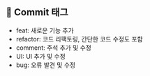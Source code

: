 ## 📌 Commit 태그 <br>
- feat: 새로운 기능 추가<br>
- refactor: 코드 리팩토링, 간단한 코드 수정도 포함 <br>
- comment: 주석 추가 및 수정<br>
- UI: UI 추가 및 수정 <br>
- bug: 오류 발견 및 수정
